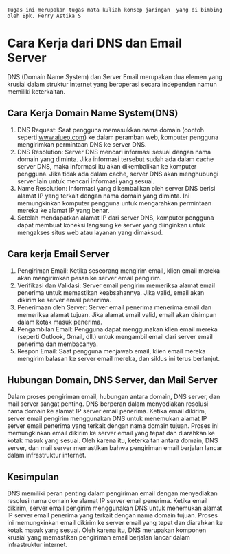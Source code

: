 `Tugas ini merupakan tugas mata kuliah konsep jaringan  yang di bimbing oleh Bpk. Ferry Astika S`

# Cara Kerja dari DNS dan Email Server

DNS (Domain Name System) dan Server Email merupakan dua elemen yang krusial dalam struktur internet yang beroperasi secara independen namun memiliki keterkaitan.

## Cara Kerja Domain Name System(DNS)
1. DNS Request: Saat pengguna memasukkan nama domain (contoh seperti www.aiueo.com) ke dalam peramban web, komputer pengguna mengirimkan permintaan DNS ke server DNS.
2. DNS Resolution: Server DNS mencari informasi sesuai dengan nama domain yang diminta. Jika informasi tersebut sudah ada dalam cache server DNS, maka informasi itu akan dikembalikan ke komputer pengguna. Jika tidak ada dalam cache, server DNS akan menghubungi server lain untuk mencari informasi yang sesuai.
3. Name Resolution: Informasi yang dikembalikan oleh server DNS berisi alamat IP yang terkait dengan nama domain yang diminta. Ini memungkinkan komputer pengguna untuk mengarahkan permintaan mereka ke alamat IP yang benar.
4. Setelah mendapatkan alamat IP dari server DNS, komputer pengguna dapat membuat koneksi langsung ke server yang diinginkan untuk mengakses situs web atau layanan yang dimaksud.

## Cara kerja Email Server
1. Pengiriman Email: Ketika seseorang mengirim email, klien email mereka akan mengirimkan pesan ke server email pengirim.
2. Verifikasi dan Validasi: Server email pengirim memeriksa alamat email penerima untuk memastikan keabsahannya. Jika valid, email akan dikirim ke server email penerima.
3. Penerimaan oleh Server: Server email penerima menerima email dan memeriksa alamat tujuan. Jika alamat email valid, email akan disimpan dalam kotak masuk penerima.
4. Pengambilan Email: Pengguna dapat menggunakan klien email mereka (seperti Outlook, Gmail, dll.) untuk mengambil email dari server email penerima dan membacanya.
5. Respon Email: Saat pengguna menjawab email, klien email mereka mengirim balasan ke server email mereka, dan siklus ini terus berlanjut.

## Hubungan Domain, DNS Server, dan Mail Server
Dalam proses pengiriman email, hubungan antara domain, DNS server, dan mail server sangat penting. DNS berperan dalam menyediakan resolusi nama domain ke alamat IP server email penerima. Ketika email dikirim, server email pengirim menggunakan DNS untuk menemukan alamat IP server email penerima yang terkait dengan nama domain tujuan. Proses ini memungkinkan email dikirim ke server email yang tepat dan diarahkan ke kotak masuk yang sesuai. Oleh karena itu, keterkaitan antara domain, DNS server, dan mail server memastikan bahwa pengiriman email berjalan lancar dalam infrastruktur internet.

## Kesimpulan
DNS memiliki peran penting dalam pengiriman email dengan menyediakan resolusi nama domain ke alamat IP server email penerima. Ketika email dikirim, server email pengirim menggunakan DNS untuk menemukan alamat IP server email penerima yang terkait dengan nama domain tujuan. Proses ini memungkinkan email dikirim ke server email yang tepat dan diarahkan ke kotak masuk yang sesuai. Oleh karena itu, DNS merupakan komponen krusial yang memastikan pengiriman email berjalan lancar dalam infrastruktur internet.